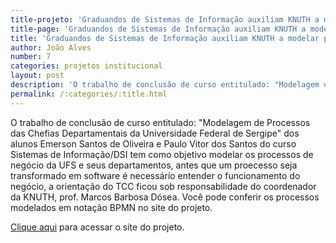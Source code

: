 ```yaml
---
title-projeto: 'Graduandos de Sistemas de Informação auxiliam KNUTH a modelar processos da UFS'
title-page: 'Graduandos de Sistemas de Informação auxiliam KNUTH a modelar processos da UFS'
title: 'Graduandos de Sistemas de Informação auxiliam KNUTH a modelar processos da UFS'
author: João Alves
number: 7
categories: projetos institucional
layout: post
description: 'O trabalho de conclusão de curso entitulado: "Modelagem de Processos das Chefias Departamentais da Universidade Federal de Sergipe" dos alunos Emerson Santos de Oliveira e Paulo Vitor dos Santos do curso Sistemas de Informação/DSI.'
permalink: /:categories/:title.html
---
```


O trabalho de conclusão de curso entitulado: "Modelagem de Processos das Chefias Departamentais da Universidade Federal de Sergipe" dos alunos Emerson Santos de Oliveira e Paulo Vitor dos Santos do curso Sistemas de Informação/DSI tem como objetivo modelar os processos de negócio da UFS e seus departamentos, antes que um proecesso seja transformado em software é necessário entender o funcionamento do negócio, a orientação do TCC ficou sob responsabilidade do coordenador da KNUTH, prof. Marcos Barbosa Dósea. Você pode conferir os processos modelados em notação BPMN no site do projeto. 

[Clique aqui](https://fabricadesoftwareufs.github.io/ProcessosUFS/) para acessar o site do projeto.